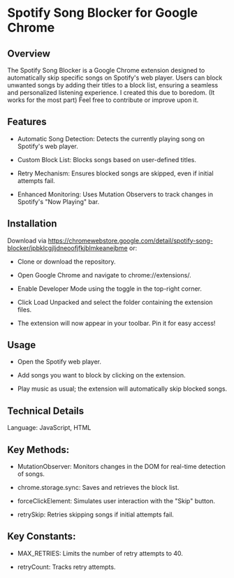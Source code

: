 # Spotify Song Blocker for Google Chrome


## Overview

The Spotify Song Blocker is a Google Chrome extension designed to automatically skip specific songs on Spotify's web player. Users can block unwanted songs by adding their titles to a block list, ensuring a seamless and personalized listening experience. I created this due to boredom. (It works for the most part) Feel free to contribute or improve upon it.


## Features

* Automatic Song Detection: Detects the currently playing song on Spotify's web player.

* Custom Block List: Blocks songs based on user-defined titles.

* Retry Mechanism: Ensures blocked songs are skipped, even if initial attempts fail.

* Enhanced Monitoring: Uses Mutation Observers to track changes in Spotify's "Now Playing" bar.


## Installation

Download via https://chromewebstore.google.com/detail/spotify-song-blocker/jpbklcgjljdneoofjfkjblmkeanejbme or:

* Clone or download the repository.

* Open Google Chrome and navigate to chrome://extensions/.

* Enable Developer Mode using the toggle in the top-right corner.

* Click Load Unpacked and select the folder containing the extension files.

* The extension will now appear in your toolbar. Pin it for easy access!


## Usage

* Open the Spotify web player.

* Add songs you want to block by clicking on the extension.

* Play music as usual; the extension will automatically skip blocked songs.


## Technical Details

Language: JavaScript, HTML


## Key Methods:

* MutationObserver: Monitors changes in the DOM for real-time detection of songs.

* chrome.storage.sync: Saves and retrieves the block list.

* forceClickElement: Simulates user interaction with the "Skip" button.

* retrySkip: Retries skipping songs if initial attempts fail.


## Key Constants:

* MAX_RETRIES: Limits the number of retry attempts to 40.

* retryCount: Tracks retry attempts.

